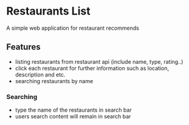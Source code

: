 # Restaurants List
A simple web application for restaurant recommends

## Features
- listing restaurants from restaurant api (include name, type, rating..)
- click each restaurant for further information such as location, description and etc.
- searching restaurants by name

### Searching
- type the name of the restaurants in search bar
- users search content will remain in search bar